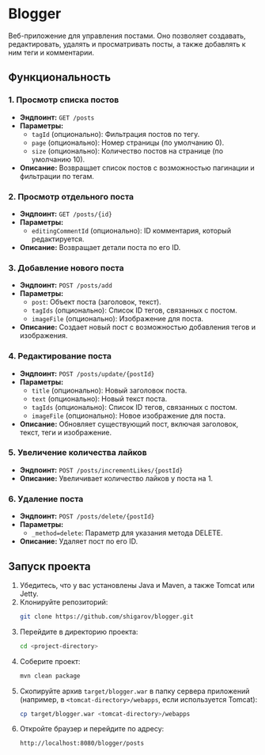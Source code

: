 # Blogger
Веб-приложение для управления постами. 
Оно позволяет создавать, редактировать, удалять и просматривать посты, 
а также добавлять к ним теги и комментарии.

## Функциональность

### 1. Просмотр списка постов
- **Эндпоинт:** `GET /posts`
- **Параметры:**
    - `tagId` (опционально): Фильтрация постов по тегу.
    - `page` (опционально): Номер страницы (по умолчанию 0).
    - `size` (опционально): Количество постов на странице (по умолчанию 10).
- **Описание:** Возвращает список постов с возможностью пагинации и фильтрации по тегам.

### 2. Просмотр отдельного поста
- **Эндпоинт:** `GET /posts/{id}`
- **Параметры:**
    - `editingCommentId` (опционально): ID комментария, который редактируется.
- **Описание:** Возвращает детали поста по его ID.

### 3. Добавление нового поста
- **Эндпоинт:** `POST /posts/add`
- **Параметры:**
    - `post`: Объект поста (заголовок, текст).
    - `tagIds` (опционально): Список ID тегов, связанных с постом.
    - `imageFile` (опционально): Изображение для поста.
- **Описание:** Создает новый пост с возможностью добавления тегов и изображения.

### 4. Редактирование поста
- **Эндпоинт:** `POST /posts/update/{postId}`
- **Параметры:**
    - `title` (опционально): Новый заголовок поста.
    - `text` (опционально): Новый текст поста.
    - `tagIds` (опционально): Список ID тегов, связанных с постом.
    - `imageFile` (опционально): Новое изображение для поста.
- **Описание:** Обновляет существующий пост, включая заголовок, текст, теги и изображение.

### 5. Увеличение количества лайков
- **Эндпоинт:** `POST /posts/incrementLikes/{postId}`
- **Описание:** Увеличивает количество лайков у поста на 1.

### 6. Удаление поста
- **Эндпоинт:** `POST /posts/delete/{postId}`
- **Параметры:**
    - `_method=delete`: Параметр для указания метода DELETE.
- **Описание:** Удаляет пост по его ID.

## Запуск проекта

1. Убедитесь, что у вас установлены Java и Maven, а также Tomcat или Jetty.
2. Клонируйте репозиторий:
    ```bash
    git clone https://github.com/shigarov/blogger.git
    ```
3. Перейдите в директорию проекта:
    ```bash 
    cd <project-directory>
    ```
4. Соберите проект:
    ```bash 
    mvn clean package
    ```
5. Скопируйте архив `target/blogger.war` в папку сервера приложений
(например, в `<tomcat-directory>/webapps`, если используется Tomcat):
    ```bash 
    cp target/blogger.war <tomcat-directory>/webapps
    ```
6. Откройте браузер и перейдите по адресу:
    ```bash 
    http://localhost:8080/blogger/posts
    ```

